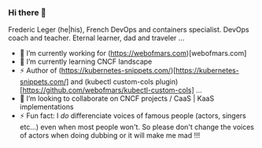 ### Hi there 👋

Frederic Leger (he|his), French DevOps and containers specialist. DevOps coach and teacher. Eternal learner, dad and traveler ...

- 🔭 I’m currently working for (https://webofmars.com)[webofmars.com]
- 🌱 I’m currently learning CNCF landscape
- ⚡ Author of (https://kubernetes-snippets.com/)[https://kubernetes-snippets.com/] and (kubectl custom-cols plugin)[https://github.com/webofmars/kubectl-custom-cols] ...
- 👯 I’m looking to collaborate on CNCF projects / CaaS | KaaS implementations
- ⚡ Fun fact: I *do* differenciate voices of famous people (actors, singers etc...) even when most people won't. So please don't change the voices of actors when doing dubbing or it will make me mad !!!

<!--
**fredleger/fredleger** is a ✨ _special_ ✨ repository because its `README.md` (this file) appears on your GitHub profile.

Here are some ideas to get you started:

- 🔭 I’m currently working on ...
- 🌱 I’m currently learning ...
- 👯 I’m looking to collaborate on ...
- 🤔 I’m looking for help with ...
- 💬 Ask me about ...
- 📫 How to reach me: ...
- 😄 Pronouns: ...
- ⚡ Fun fact: ...
-->
